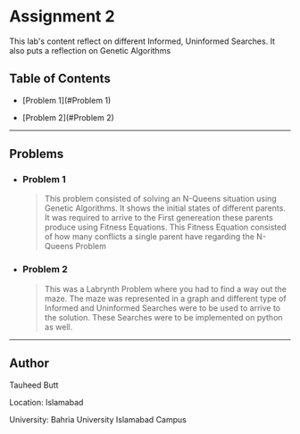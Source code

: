 # Assignment 2

This lab's content reflect on different Informed, Uninformed Searches. It also puts a reflection on Genetic Algorithms

## Table of Contents

* [Problem 1](#Problem 1)

* [Problem 2](#Problem 2)

<hr />

## Problems

* ### **Problem  1**
    <blockquote>
    This problem consisted of solving an N-Queens situation using Genetic Algorithms. It shows the initial states of different parents. It was required to arrive to the First genereation these parents produce using Fitness Equations. This Fitness Equation consisted of how many conflicts a single parent have regarding the N-Queens Problem
    </blockquote>

* ### **Problem 2**
    <blockquote>
    <p> This was a Labrynth Problem where you had to find a way out the maze. The maze was represented in a graph and different type of Informed and Uninformed Searches were to be used to arrive to the solution. These Searches were to be implemented on python as well.</p>
    </blockquote>

<hr />

## Author

Tauheed Butt

Location: Islamabad

University: Bahria University Islamabad Campus
